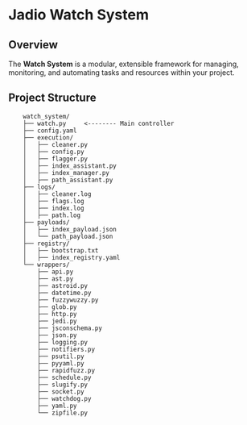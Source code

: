 # Jadio Watch System

## Overview

The **Watch System** is a modular, extensible framework for managing, monitoring, and automating tasks and resources within your project.

## Project Structure

```
    watch_system/
    ├── watch.py     <-------- Main controller
    ├── config.yaml
    ├── execution/
    │   ├── cleaner.py
    │   ├── config.py
    │   ├── flagger.py
    │   ├── index_assistant.py
    │   ├── index_manager.py
    │   ├── path_assistant.py
    ├── logs/
    │   ├── cleaner.log
    │   ├── flags.log
    │   ├── index.log
    │   ├── path.log
    ├── payloads/
    │   ├── index_payload.json
    │   └── path_payload.json
    ├── registry/
    │   ├── bootstrap.txt
    │   ├── index_registry.yaml
    └── wrappers/
        ├── api.py
        ├── ast.py
        ├── astroid.py
        ├── datetime.py
        ├── fuzzywuzzy.py
        ├── glob.py
        ├── http.py
        ├── jedi.py
        ├── jsconschema.py
        ├── json.py
        ├── logging.py
        ├── notifiers.py
        ├── psutil.py
        ├── pyyaml.py
        ├── rapidfuzz.py
        ├── schedule.py
        ├── slugify.py
        ├── socket.py
        ├── watchdog.py
        ├── yaml.py
        └── zipfile.py
```

